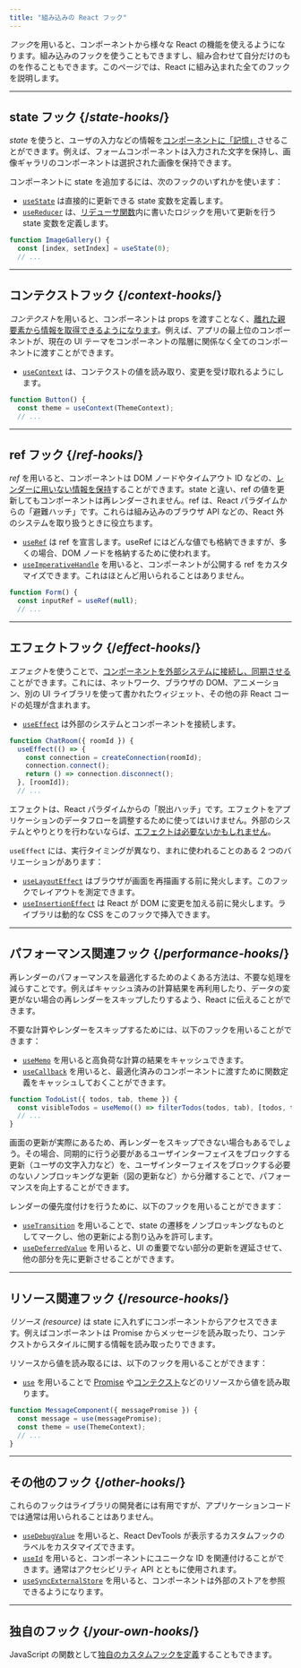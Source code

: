 ```yaml
---
title: "組み込みの React フック"
---
```


<Intro>

*フック*を用いると、コンポーネントから様々な React の機能を使えるようになります。組み込みのフックを使うこともできますし、組み合わせて自分だけのものを作ることもできます。このページでは、React に組み込まれた全てのフックを説明します。

</Intro>

---

## state フック {/*state-hooks*/}

*state* を使うと、ユーザの入力などの情報を[コンポーネントに「記憶」](/learn/state-a-components-memory)させることができます。例えば、フォームコンポーネントは入力された文字を保持し、画像ギャラリのコンポーネントは選択された画像を保持できます。

コンポーネントに state を追加するには、次のフックのいずれかを使います：

* [`useState`](/reference/react/useState) は直接的に更新できる state 変数を定義します。
* [`useReducer`](/reference/react/useReducer) は、[リデューサ関数](/learn/extracting-state-logic-into-a-reducer)内に書いたロジックを用いて更新を行う state 変数を定義します。

```js
function ImageGallery() {
  const [index, setIndex] = useState(0);
  // ...
```

---

## コンテクストフック {/*context-hooks*/}

*コンテクスト*を用いると、コンポーネントは props を渡すことなく、[離れた親要素から情報を取得できるようになります](/learn/passing-props-to-a-component)。例えば、アプリの最上位のコンポーネントが、現在の UI テーマをコンポーネントの階層に関係なく全てのコンポーネントに渡すことができます。

* [`useContext`](/reference/react/useContext) は、コンテクストの値を読み取り、変更を受け取れるようにします。

```js
function Button() {
  const theme = useContext(ThemeContext);
  // ...
```

---

## ref フック {/*ref-hooks*/}

*ref* を用いると、コンポーネントは DOM ノードやタイムアウト ID などの、[レンダーに用いない情報を保持](/learn/referencing-values-with-refs)することができます。state と違い、ref の値を更新してもコンポーネントは再レンダーされません。ref は、React パラダイムからの「避難ハッチ」です。これらは組み込みのブラウザ API などの、React 外のシステムを取り扱うときに役立ちます。

* [`useRef`](/reference/react/useRef) は ref を宣言します。useRef にはどんな値でも格納できますが、多くの場合、DOM ノードを格納するために使われます。
* [`useImperativeHandle`](/reference/react/useImperativeHandle) を用いると、コンポーネントが公開する ref をカスタマイズできます。これはほとんど用いられることはありません。

```js
function Form() {
  const inputRef = useRef(null);
  // ...
```

---

## エフェクトフック {/*effect-hooks*/}

*エフェクト*を使うことで、[コンポーネントを外部システムに接続し、同期させる](/learn/synchronizing-with-effects)ことができます。これには、ネットワーク、ブラウザの DOM、アニメーション、別の UI ライブラリを使って書かれたウィジェット、その他の非 React コードの処理が含まれます。

* [`useEffect`](/reference/react/useEffect) は外部のシステムとコンポーネントを接続します。

```js
function ChatRoom({ roomId }) {
  useEffect(() => {
    const connection = createConnection(roomId);
    connection.connect();
    return () => connection.disconnect();
  }, [roomId]);
  // ...
```

エフェクトは、React パラダイムからの「脱出ハッチ」です。エフェクトをアプリケーションのデータフローを調整するために使ってはいけません。外部のシステムとやりとりを行わないならば、[エフェクトは必要ないかもしれません](/learn/you-might-not-need-an-effect)。

`useEffect` には、実行タイミングが異なり、まれに使われることのある 2 つのバリエーションがあります：

* [`useLayoutEffect`](/reference/react/useLayoutEffect) はブラウザが画面を再描画する前に発火します。このフックでレイアウトを測定できます。
* [`useInsertionEffect`](/reference/react/useInsertionEffect) は React が DOM に変更を加える前に発火します。ライブラリは動的な CSS をこのフックで挿入できます。

---

## パフォーマンス関連フック {/*performance-hooks*/}

再レンダーのパフォーマンスを最適化するためのよくある方法は、不要な処理を減らすことです。例えばキャッシュ済みの計算結果を再利用したり、データの変更がない場合の再レンダーをスキップしたりするよう、React に伝えることができます。

不要な計算やレンダーをスキップするためには、以下のフックを用いることができます：

- [`useMemo`](/reference/react/useMemo) を用いると高負荷な計算の結果をキャッシュできます。
- [`useCallback`](/reference/react/useCallback) を用いると、最適化済みのコンポーネントに渡すために関数定義をキャッシュしておくことができます。

```js
function TodoList({ todos, tab, theme }) {
  const visibleTodos = useMemo(() => filterTodos(todos, tab), [todos, tab]);
  // ...
}
```

画面の更新が実際にあるため、再レンダーをスキップできない場合もあるでしょう。その場合、同期的に行う必要があるユーザインターフェイスをブロックする更新（ユーザの文字入力など）を、ユーザインターフェイスをブロックする必要のないノンブロッキングな更新（図の更新など）から分離することで、パフォーマンスを向上することができます。

レンダーの優先度付けを行うために、以下のフックを用いることができます：

- [`useTransition`](/reference/react/useTransition) を用いることで、state の遷移をノンブロッキングなものとしてマークし、他の更新による割り込みを許可します。
- [`useDeferredValue`](/reference/react/useDeferredValue) を用いると、UI の重要でない部分の更新を遅延させて、他の部分を先に更新させることができます。

---

## リソース関連フック {/*resource-hooks*/}

*リソース (resource)* は state に入れずにコンポーネントからアクセスできます。例えばコンポーネントは Promise からメッセージを読み取ったり、コンテクストからスタイルに関する情報を読み取ったりできます。

リソースから値を読み取るには、以下のフックを用いることができます：

- [`use`](/reference/react/use) を用いることで [Promise](https://developer.mozilla.org/en-US/docs/Web/JavaScript/Reference/Global_Objects/Promise) や[コンテクスト](/learn/passing-data-deeply-with-context)などのリソースから値を読み取ります。

```js
function MessageComponent({ messagePromise }) {
  const message = use(messagePromise);
  const theme = use(ThemeContext);
  // ...
}
```

---

## その他のフック {/*other-hooks*/}

これらのフックはライブラリの開発者には有用ですが、アプリケーションコードでは通常は用いられることはありません。

- [`useDebugValue`](/reference/react/useDebugValue) を用いると、React DevTools が表示するカスタムフックのラベルをカスタマイズできます。
- [`useId`](/reference/react/useId) を用いると、コンポーネントにユニークな ID を関連付けることができます。通常はアクセシビリティ API とともに使用されます。 
- [`useSyncExternalStore`](/reference/react/useSyncExternalStore) を用いると、コンポーネントは外部のストアを参照できるようになります。

---

## 独自のフック {/*your-own-hooks*/}

JavaScript の関数として[独自のカスタムフックを定義](/learn/reusing-logic-with-custom-hooks#extracting-your-own-custom-hook-from-a-component)することもできます。

